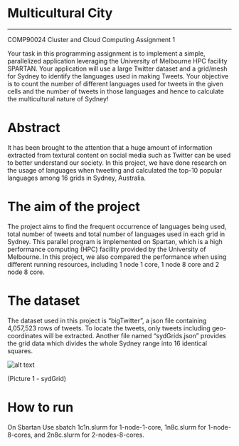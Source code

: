 # **Multicultural City**
***
COMP90024 Cluster and Cloud Computing Assignment 1


Your task in this programming assignment is to implement a simple, parallelized application leveraging the University
of Melbourne HPC facility SPARTAN. Your application will use a large Twitter dataset and a grid/mesh for Sydney
to identify the languages used in making Tweets. Your objective is to count the number of different languages used for
tweets in the given cells and the number of tweets in those languages and hence to calculate the multicultural nature of
Sydney!

# Abstract
It has been brought to the attention that a huge amount of information extracted from textural
content on social media such as Twitter can be used to better understand our society. In this
project, we have done research on the usage of languages when tweeting and calculated the
top-10 popular languages among 16 grids in Sydney, Australia.

# The aim of the project
The project aims to find the frequent occurrence of languages being used, total number of tweets
and total number of languages used in each grid in Sydney. This parallel program is implemented
on Spartan, which is a high performance computing (HPC) facility provided by the University of
Melbourne. In this project, we also compared the performance when using different running
resources, including 1 node 1 core, 1 node 8 core and 2 node 8 core.

# The dataset
The dataset used in this project is “bigTwitter”, a json file containing 4,057,523 rows of tweets.
To locate the tweets, only tweets including geo-coordinates will be extracted. Another file named
“sydGrids.json” provides the grid data which divides the whole Sydney range into 16 identical
squares.

![alt text](https://github.com/tuohuang-li/COMP90024_A1/blob/master/sydGrid.jpg?raw=true)

(Picture 1 - sydGrid)

# How to run
On Sbartan 
Use sbatch 1c1n.slurm for 1-node-1-core, 1n8c.slurm for 1-node-8-cores, and 2n8c.slurm for 2-nodes-8-cores.
